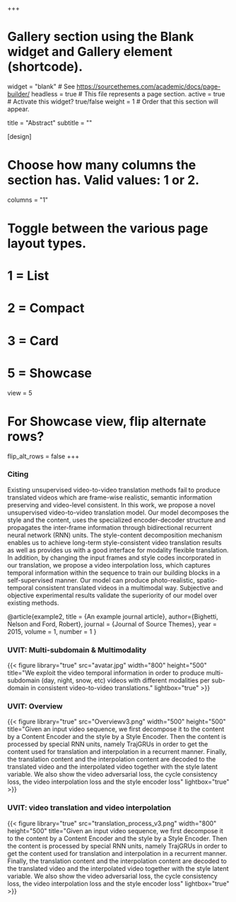 +++
# Gallery section using the Blank widget and Gallery element (shortcode).
widget = "blank"  # See https://sourcethemes.com/academic/docs/page-builder/
headless = true  # This file represents a page section.
active = true  # Activate this widget? true/false
weight = 1  # Order that this section will appear.

title = "Abstract"
subtitle = ""

[design]
  # Choose how many columns the section has. Valid values: 1 or 2.
  columns = "1"

  # Toggle between the various page layout types.
  #   1 = List
  #   2 = Compact
  #   3 = Card
  #   5 = Showcase
  view = 5

  # For Showcase view, flip alternate rows?
  flip_alt_rows = false
+++


### Citing

Existing unsupervised video-to-video translation methods fail to produce translated videos which are frame-wise realistic, semantic information preserving and video-level consistent. In this work, we propose a novel unsupervised video-to-video translation model. Our model decomposes the style and the content, uses the specialized encoder-decoder structure and propagates the inter-frame information through bidirectional recurrent neural network (RNN) units. The style-content decomposition mechanism enables us to achieve long-term style-consistent video translation results as well as provides us with a good interface for modality flexible translation. In addition, by changing the input frames and style codes incorporated in our translation, we propose a video interpolation loss, which captures temporal information within the sequence to train our building blocks in a self-supervised manner. Our model can produce photo-realistic, spatio-temporal consistent translated videos in a multimodal way. Subjective and objective experimental results validate the superiority of our model over existing methods.

@article{example2, title = {An example journal article}, author={Bighetti, Nelson and Ford, Robert}, journal = {Journal of Source Themes}, year = 2015, volume = 1, number = 1 }



### UVIT: Multi-subdomain & Multimodality

{{< figure library="true" src="avatar.jpg"  width="800" height="500" title="We exploit the video temporal information in order to produce multi-subdomain (day, night, snow, etc) videos with different modalities per sub-domain in consistent video-to-video translations." lightbox="true" >}}

### UVIT: Overview 


{{< figure library="true" src="Overviewv3.png"  width="500" height="500" title="Given an input video sequence, we first decompose it to the content by a Content Encoder and the style by a Style Encoder. Then the content is processed by special RNN units, namely TrajGRUs in order to get the content used for translation and interpolation in a recurrent manner. Finally, the translation content and the interpolation content are decoded to the translated video and the interpolated video together with the style latent variable. We also show the video adversarial loss, the cycle consistency loss, the video interpolation loss and the style encoder loss" lightbox="true" >}}



### UVIT: video translation and video interpolation

{{< figure library="true" src="translation_process_v3.png"  width="800" height="500" title="Given an input video sequence, we first decompose it to the content by a Content Encoder and the style by a Style Encoder. Then the content is processed by special RNN units, namely TrajGRUs in order to get the content used for translation and interpolation in a recurrent manner. Finally, the translation content and the interpolation content are decoded to the translated video and the interpolated video together with the style latent variable. We also show the video adversarial loss, the cycle consistency loss, the video interpolation loss and the style encoder loss" lightbox="true" >}}





